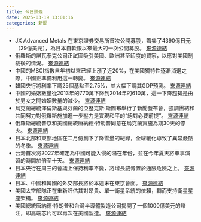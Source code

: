 ```yaml
---
title: 今日頭條
date: 2025-03-19 13:01:16
categories: 新聞            
---
```

- JX Advanced Metals 在東京證券交易所首次公開募股，籌集了4390億日元（29億美元），為日本自軟銀以來最大的一次公開募股。 [來源連結](https://www.japantimes.co.jp/business/2025/03/19/companies/jx-advanced-metals-tse-debut/)
- 俄羅斯的諾瓦泰克公司正試圖吸引美國、歐洲甚至印度的買家，以應對美國制裁後的情況。 [來源連結](https://asiatimes.com/2025/03/arctic-lng-2-deal-could-underwrite-us-russia-detente/)
- 中國的MSCI指數自年初以來已經上漲了近20%，在美國獨特性逐漸消退之際，中國正準備利用這一轉變。 [來源連結](https://asiatimes.com/2025/03/china-stocks-back-as-us-exceptionalism-fades-away/)
- 韓國央行將利率下調25個基點至2.75%，並大幅下調其GDP預測。 [來源連結](https://asiatimes.com/2025/03/south-korea-showing-tell-tale-signs-of-terminal-decline/)
- 中國的婚姻數量從2013年的770萬下降到2014年的610萬，這一下降趨勢是由於男女之間婚姻數量的減少。 [來源連結](https://asiatimes.com/2025/03/leftover-men-fuel-trafficked-bride-boom-in-china/)
- 烏克蘭總統澤倫斯基與芬蘭的亞歷克斯·斯圖布舉行了新聞發布會，強調團結和共同努力對俄羅斯施加進一步壓力是實現和平的“絕對必要前提”。 [來源連結](https://www.theguardian.com/world/live/2025/mar/19/russia-ukraine-war-putin-trump-zelenskyy-europe-latest-news-updates)
- 俄羅斯總統普京和美國總統唐納德·特朗普同意在烏克蘭實施為期30天的停火。 [來源連結](https://www.japantimes.co.jp/news/2025/03/19/world/politics/trump-putin-energy-ceasefire/)
- 日本北部和東部地區在二月份創下了降雪量的紀錄，全球暖化導致了異常嚴酷的冬季。 [來源連結](https://www.japantimes.co.jp/news/2025/03/19/japan/science-health/cold-snaps-february/)
- 台灣首次將2027年確定為中國可能入侵的潛在年份，並在今年夏天將軍事演習的時間加倍至十天。 [來源連結](https://www.japantimes.co.jp/news/2025/03/19/asia-pacific/taiwan-military-drills-2027/)
- 日本央行在周三的會議上保持利率不變，將增長威脅置於通脹危險之上。 [來源連結](https://www.japantimes.co.jp/business/2025/03/19/economy/boj-meeting-march-2025/)
- 日本、中國和韓國的外交部長將於本週末在東京會面。 [來源連結](https://www.japantimes.co.jp/news/2025/03/19/japan/politics/china-japan-korea-foreign-ministers/)
- 美國太空部隊正在重新評估其對昂貴、單一衛星系統的依賴，轉而支持衛星星座架構。 [來源連結](https://asiatimes.com/2025/03/us-arming-up-to-zap-china-russia-in-space/)
- 美國總統唐納德·特朗普和台灣半導體製造公司揭開了一個1000億美元的賭注，即高端芯片可以再次在美國製造。 [來源連結](https://www.japantimes.co.jp/business/2025/03/19/tech/tariff-tsmc-taiwan-us-expansion/)



